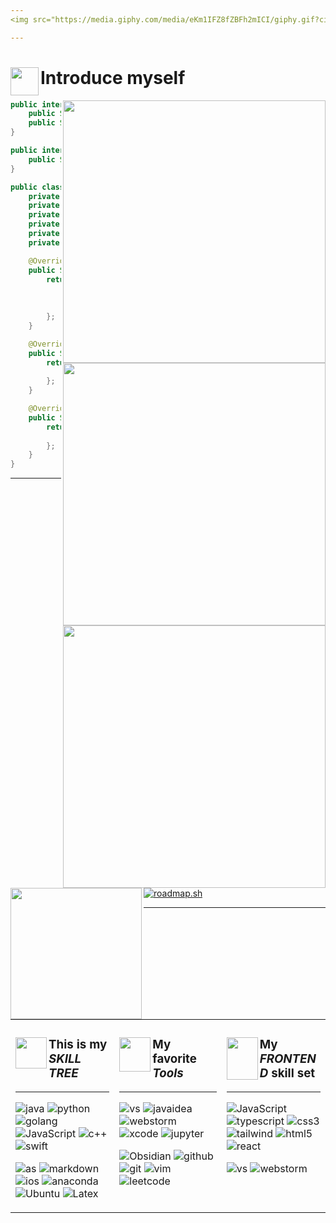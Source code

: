 ```yaml
---
<img src="https://media.giphy.com/media/eKm1IFZ8fZBFh2mICI/giphy.gif?cid=ecf05e47khxx6mqb70utl6tjo279ftcgy5395i9opl9kqy9q&ep=v1_gifs&rid=giphy.gif&ct=ts" width="280" height="100"></img><img src="https://media.giphy.com/media/eKm1IFZ8fZBFh2mICI/giphy.gif?cid=ecf05e47khxx6mqb70utl6tjo279ftcgy5395i9opl9kqy9q&ep=v1_gifs&rid=giphy.gif&ct=ts" width="280" height="100"></img><img src="https://media.giphy.com/media/eKm1IFZ8fZBFh2mICI/giphy.gif?cid=ecf05e47khxx6mqb70utl6tjo279ftcgy5395i9opl9kqy9q&ep=v1_gifs&rid=giphy.gif&ct=ts" width="280" height="100"></img>

---
```

# <img align="left" src="https://media.giphy.com/media/lWhq4Gw6etsj5WKY2p/giphy.gif?cid=ecf05e47092t9nhdl1sc81elpj04to3aypl3t97v7hvjepqn&ep=v1_gifs&rid=giphy.gif&ct=s" width="45">Introduce myself

<img align="right" src="https://media.giphy.com/media/qMA60yQ2fUkXzm7WD2/giphy.gif?cid=ecf05e47i13dl3ixlq1ju3gpdul4qvf85la5ez7kfk460ngp&ep=v1_gifs&rid=giphy.gif&ct=s" width="420"></img>
<img align="right" src="https://github-readme-stats.vercel.app/api?username=drunksweet&show_icons=true&bg_color=fff1b0&text_color=ff0055&title_color=ff0055&icon_color=ff0055" width="420"></img>
<img align="right" src="https://github-readme-activity-graph.vercel.app/graph?username=drunksweet&bg_color=fff1b0&text_color=ff0055&title_color=ff0055&icon_color=ff0055" width="420"></img>

```java
public interface ISuperCoder {
    public String[][] getProgrammingSkills();
    public String[] getSoftwareSkills();
}

public interface ISpecialMan {
    public String[] getHobbies();
}

public class Drunksweet implements ISuperCoder, ISpecialMan {
    private String enName = "drunksweet";
    private String hometown = "WenZhou ZheJiang | 浙江温州";
    private String birthday = "2005/07/30";
    private String university = "CCNU";
    private String degree = "undergraduate";
    private String currentFocus = "Astor && React-Native";

    @Override
    public String[][] getProgrammingSkills() {
        return new String[][]{
            {"Java", "Python", "C++", "JavaScript"},
            {"Frontend", "Android", "iOS"},
            {"Windows", "Android", "MacOS", "Ubuntu"}
        };
    }

    @Override
    public String[] getSoftwareSkills() {
        return new String[]{
            "Hexo", "Design Patterns", "Git", "Vim"
        };
    }

    @Override
    public String[] getHobbies() {
        return new String[]{
            "Skateboard", "Singing"
        };
    }
}

```
---
<img align="left" src="https://media.giphy.com/media/svpb0hF4Fz1HBWPCqB/giphy.gif" width="210"></img>
[![roadmap.sh](https://roadmap.sh/card/wide/65bb599c0c54812283733235?variant=light&roadmaps=frontend%2Creact%2Cjavascript%2Creact-native)](https://roadmap.sh)

---

<table><tr><td valign="top" width="33%">

### <img align="left" src="https://media.giphy.com/media/NsdzTDwJpM7dQNmLjR/giphy.gif?cid=ecf05e47i13dl3ixlq1ju3gpdul4qvf85la5ez7kfk460ngp&ep=v1_gifs&rid=giphy.gif&ct=s" width="50"></img>This is my ***SKILL TREE***

---

![java](https://img.shields.io/badge/Java-ED8B00?style=for-the-badge&logo=javase&logoColor=white)
![python](https://img.shields.io/badge/Python-3776AB?style=for-the-badge&logo=python&logoColor=white)
![golang](https://img.shields.io/badge/Go-00ADD8?style=for-the-badge&logo=go&logoColor=white)
![JavaScript](https://img.shields.io/badge/Javascript-ffd500?style=for-the-badge&logo=javascript&logoColor=black)
![c++](https://img.shields.io/badge/C++-00599C?style=for-the-badge&logo=cplusplus&logoColor=white)
![swift](https://img.shields.io/badge/swift-ff7500?style=for-the-badge&logo=swift&logoColor=white)

![as](https://img.shields.io/badge/Android-3DDC84?style=for-the-badge&logo=android&logoColor=white)
![markdown](https://img.shields.io/badge/Markdown-000000?style=for-the-badge&logo=markdown&logoColor=white)
![ios](https://img.shields.io/badge/ios-000000?style=for-the-badge&logo=apple&logoColor=white)
![anaconda](https://img.shields.io/badge/anaconda-397d2f?style=for-the-badge&logo=anaconda&logoColor=white)
![Ubuntu](https://img.shields.io/badge/Ubuntu-FF4444?style=for-the-badge&logo=ubuntu&logoColor=white)
![Latex](https://img.shields.io/badge/Latex-20B2AA?style=for-the-badge&logo=latex&logoColor=white)


</td><td valign="top" width="34%">

### <img align="left" src="https://media.giphy.com/media/SUX1TQHpE69rSX01DU/giphy.gif?cid=ecf05e47i13dl3ixlq1ju3gpdul4qvf85la5ez7kfk460ngp&ep=v1_gifs&rid=giphy.gif&ct=s" width="50" height="55"></img>My favorite ***Tools***

---

![vs](https://img.shields.io/badge/Visual_Studio_Code-0078D4?style=for-the-badge&logo=visual%20studio%20code&logoColor=white)
![javaidea](https://img.shields.io/badge/IntelliJ_IDEA-000000.svg?style=for-the-badge&logo=intellij-idea&logoColor=White)
![webstorm](https://img.shields.io/badge/webstrom-ff4000.svg?style=for-the-badge&logo=webstorm&logoColor=White)
![xcode](https://img.shields.io/badge/Xcode-000000?style=for-the-badge&logo=Xcode&logoColor=white)
![jupyter](https://img.shields.io/badge/jupyter-F37626?style=for-the-badge&logo=jupyter&logoColor=white)

![Obsidian](https://img.shields.io/badge/obsidian-7c3aed?style=for-the-badge&logo=obsidian&logoColor=black)
![github](https://img.shields.io/badge/GitHub-100000?style=for-the-badge&logo=github&logoColor=white)
![git](https://img.shields.io/badge/GIT-E44C30?style=for-the-badge&logo=git&logoColor=white)
![vim](https://img.shields.io/badge/VIM-%2311AB00.svg?&style=for-the-badge&logo=vim&logoColor=white)
![leetcode](https://img.shields.io/badge/-LeetCode-FFA116?style=for-the-badge&logo=LeetCode&logoColor=black)

<!--![Clion](https://img.shields.io/badge/CLion-000000?style=for-the-badge&logo=clion&logoColor=white)-->
<!--![powerShell](https://img.shields.io/badge/powershell-5391FE?style=for-the-badge&logo=bash&logoColor=white)-->
</td><td valign="top" width="33%">

### <img align="left" src="https://media.giphy.com/media/SaJMubXW9W5tEfmBAP/giphy.gif?cid=ecf05e47khxx6mqb70utl6tjo279ftcgy5395i9opl9kqy9q&ep=v1_gifs&rid=giphy.gif&ct=s" width="50" height="68"></img>My ***FRONTEND*** skill set

---

![JavaScript](https://img.shields.io/badge/Javascript-ffd500?style=for-the-badge&logo=javascript&logoColor=black)
![typescript](https://img.shields.io/badge/typescript-3077c5?style=for-the-badge&logo=typescript&logoColor=white)
![css3](https://img.shields.io/badge/CSS-0099e6?style=for-the-badge&logo=css3&logoColor=white)
![tailwind](https://img.shields.io/badge/tailwind-333333?style=for-the-badge&logo=tailwindcss&logoColor=#38bdf8)
![html5](https://img.shields.io/badge/HTML-ff5500?style=for-the-badge&logo=html5&logoColor=white)
![react](https://img.shields.io/badge/React-eeeeee?style=for-the-badge&logo=react&logoColor=#70c8d6)



![vs](https://img.shields.io/badge/Visual_Studio_Code-0078D4?style=for-the-badge&logo=visual%20studio%20code&logoColor=white)
![webstorm](https://img.shields.io/badge/webstrom-ff4000.svg?style=for-the-badge&logo=webstorm&logoColor=White)

</td>




<!--
# More details about my ***repositories*** and me

<img align="right" src="https://profile-counter.glitch.me/drunksweet/count.svg" width="420"></img>


<p>
  <img src="https://streak-stats.demolab.com?user=drunksweet&theme=merko&hide_border=true&border_radius=10&date_format=%5BY.%5Dn.j"></img>
  
</p>

![Top Langs](https://github-readme-stats.vercel.app/api/top-langs/?username=drunksweet&layout=compact&theme=white)
-->

<!--
<img src="https://github-readme-activity-graph.vercel.app/graph?username=drunksweet&theme=gruvbox&hide_border=true&border_radius=1" width="1000"></img>
-->

<!--
### More personal informations
👣**This is my personal blog to share my thought and sight [MyBlog](https://drunksweet.github.io/)**
### ✨ The number of ***VISITORS*** (of course include myself🤔) ✨
<img src="https://media.giphy.com/media/mVWFDI1t56KLuzgWav/giphy.gif"></img>
-->

<!-- 
🌻[CSDN](https://blog.csdn.net/2301_80272161?spm=1000.2115.3001.5343) 
-->

<!--
**drunksweet/drunksweet** is a ✨ _special_ ✨ repository because its `README.md` (this file) appears on your GitHub profile.

Here are some ideas to get you started:

- 🔭 I’m currently working on ...
- 🌱 I’m currently learning ...
- 👯 I’m looking to collaborate on ...
- 🤔 I’m looking for help with ...
- 💬 Ask me about ...
- 📫 How to reach me: ...
- 😄 Pronouns: ...
- ⚡ Fun fact: ...
- ![](https://starchart.cc/drunksweet/tangjava.svg)
https://profile-counter.glitch.me/drunksweet/count.svg

![ROS](https://img.shields.io/badge/ROS-191970?style=for-the-badge&logo=ros&logoColor=white)
![ArduPilot](https://img.shields.io/badge/ArduPilot-000000?style=for-the-badge&logo=ardupilot&logoColor=white)

-->
